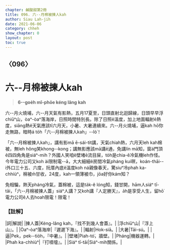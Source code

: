 ```yaml
---
chapter: 鹹酸甜第2冊
title: 096. 六--月棉被揀人kah
author: Siau Lah-jih
date: 2021-06-06
category: chheh
show_chapter: 0
layout: post
toc: true
---
```


## 〈096〉
# 六--月棉被揀人kah
> **6--goe̍h mî-phōe kéng lâng kah**

六--月火燒埔，六--月天氣有影熱，五月17夏至，日頭直射北迴歸線，日頭早早浮chiūⁿ山，òaⁿ-òaⁿ落海岸，日照時間特別長。除了日照ê溫度，加上地面輻射ê熱度，siāng熱ê天氣應該tī六月天，小暑、大暑連續來。六--月火燒埔，逼kah hō͘你走無路，暗時á to̍h「六--月棉被揀人kah」--lò͘！

「六--月棉被揀人kah」，講有影mā ē-sái-tit講，天氣chiah熱，六月天leh kah棉被，無leh hông笑khong--kong；講無影應該mā講ē通，免講lín mā知，窗á門頂ê四四角角是siáⁿ-mih？外國人笑咱ê壁堵ē流目屎，to̍h是chia-ê冷氣機leh作怪。今年電力公司又koh ài限制電--ā，大大細細ê房間冷氣pháng kui暝，koán-thāi--i外口三十五、六度，阮厝內底ê溫度koh ná親像春天，驚siuⁿ冷phah ka-chhiùⁿ，棉被m̄甘收，24度，kah一領薄被巾，jōa好你kám知？

免相騙，熱天pháng冷氣，蓋棉被，這是ta̍k-ê lóng知，錢甘開，hām人siáⁿ tī-tāi，「六--月棉被揀人蓋」siáⁿ人講？又koh講『人定勝天』，a̍h是享受人生，留hō͘電力公司ê人去hoah限電！限電！


### 【註解】

|詞|解說|
|揀人蓋|Kéng-lâng kah，『找不到幾人會蓋』。|
|浮chiūⁿ山|『浮上山』。|
|Òaⁿ-òaⁿ落海岸|『遲遲下海』。|
|輻射|Hok-siā。|
|大暑|Tāi-sú。|
|逼|Pek，pek--tio̍h，『中暑』。|
|壁堵|Piah-tó͘，牆壁。|
|Pháng|機器運轉。|
|Phah ka-chhiùⁿ|『打噴嚏』。|
|Siáⁿ tī-tāi|Siáⁿ-mih關係。|
